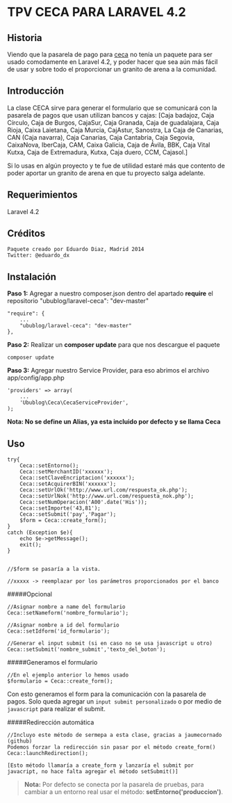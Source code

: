 TPV CECA PARA LARAVEL 4.2
=========================

Historia
--------

Viendo que la pasarela de pago para [ceca](https://github.com/ssheduardo/ceca) no tenía un paquete para ser usado comodamente en Laravel 4.2, y poder hacer que sea aún más fácil de usar y sobre todo el proporcionar un granito de arena a la comunidad.


Introducción
------------
La clase CECA sirve para generar el formulario que se comunicará con la pasarela de pagos que usan utilizan bancos y cajas: [Caja badajoz, Caja Círculo, Caja de Burgos, CajaSur, Caja Granada, Caja de guadalajara, Caja Rioja, Caixa Laietana, Caja Murcia, CajAstur, Sanostra, La Caja de Canarias, CAN (Caja navarra), Caja Canarias, Caja Cantabria, Caja Segovia, CaixaNova, IberCaja, CAM, Caixa Galicia, Caja de Ávila, BBK, Caja Vital Kutxa, Caja de Extremadura, Kutxa, Caja duero, CCM, Cajasol.]


Si lo usas en algún proyecto y te fue de utilidad estaré más que contento de poder aportar un granito de arena en que tu proyecto salga adelante.

Requerimientos
--------------
Laravel 4.2

Créditos
--------
	Paquete creado por Eduardo Diaz, Madrid 2014
	Twitter: @eduardo_dx


Instalación
-----------
**Paso 1:** Agregar a nuestro composer.json dentro del apartado **require** el repositorio "ubublog/laravel-ceca": "dev-master"

	"require": {
	    ...
        "ubublog/laravel-ceca": "dev-master"
    },

**Paso 2:** Realizar un **composer update** para que nos descargue el paquete

	composer update

**Paso 3:** Agregar nuestro Service Provider, para eso abrimos el archivo app/config/app.php

    'providers' => array(
        ...
        'Ubublog\Ceca\CecaServiceProvider',
    );

**Nota: No se define un Alias, ya esta incluido por defecto y se llama Ceca**

Uso
---

	try{
		Ceca::setEntorno();
        Ceca::setMerchantID('xxxxxx');
        Ceca::setClaveEncriptacion('xxxxxx');
        Ceca::setAcquirerBIN('xxxxxx');
        Ceca::setUrlOk('http://www.url.com/respuesta_ok.php');
        Ceca::setUrlNok('http://www.url.com/respuesta_nok.php');
        Ceca::setNumOperacion('A00'.date('His'));
        Ceca::setImporte('43,81');
        Ceca::setSubmit('pay','Pagar');
        $form = Ceca::create_form();
	}
	catch (Exception $e){
		echo $e->getMessage();
		exit();
	}


    //$form se pasaría a la vista.

	//xxxxx -> reemplazar por los parámetros proporcionados por el banco

#####Opcional

	//Asignar nombre a name del formulario
	Ceca::setNameform('nombre_formulario');	

	//Asignar nombre a id del formulario
	Ceca::setIdform('id_formulario');	

	//Generar el input submit (si en caso no se usa javascript u otro)
	Ceca::setSubmit('nombre_submit','texto_del_boton');


#####Generamos el formulario

	//En el ejemplo anterior lo hemos usado
	$formulario = Ceca::create_form();

Con esto generamos el form para la comunicación con la pasarela de pagos.
Solo queda agregar un `input submit personalizado` o por medio de `javascript` para realizar el submit.

#####Redirección automática

	//Incluyo este método de sermepa a esta clase, gracias a jaumecornado (github)
	Podemos forzar la redirección sin pasar por el método create_form()
	Ceca::launchRedirection(); 
	
	[Esto método llamaría a create_form y lanzaría el submit por javacript, no hace falta agregar el método setSubmit()]

>**Nota:**
	Por defecto se conecta por la pasarela de pruebas, para cambiar a un entorno real usar el método: **setEntorno('produccion')**.

